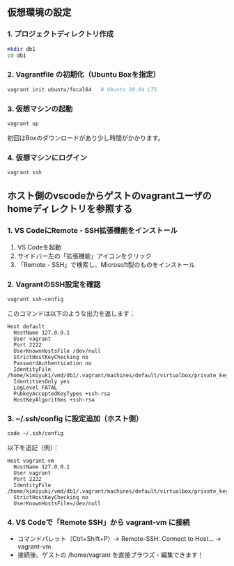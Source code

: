 ## 仮想環境の設定

### 1. プロジェクトディレクトリ作成

``` bash
mkdir db1
cd db1
```

### 2. Vagrantfile の初期化（Ubuntu Boxを指定）

``` bash
vagrant init ubuntu/focal64   # Ubuntu 20.04 LTS
```

### 3. 仮想マシンの起動

``` bash
vagrant up
```
初回はBoxのダウンロードがあり少し時間がかかります。

### 4. 仮想マシンにログイン

``` bash
vagrant ssh
```

## ホスト側のvscodeからゲストのvagrantユーザのhomeディレクトリを参照する

### 1. VS CodeにRemote - SSH拡張機能をインストール
1. VS Codeを起動
2. サイドバー左の「拡張機能」アイコンをクリック
3. 「Remote - SSH」で検索し、Microsoft製のものをインストール

### 2. VagrantのSSH設定を確認

``` bash
vagrant ssh-config
```

このコマンドは以下のような出力を返します：
```
Host default
  HostName 127.0.0.1
  User vagrant
  Port 2222
  UserKnownHostsFile /dev/null
  StrictHostKeyChecking no
  PasswordAuthentication no
  IdentityFile /home/kimiyuki/vmd/db1/.vagrant/machines/default/virtualbox/private_key
  IdentitiesOnly yes
  LogLevel FATAL
  PubkeyAcceptedKeyTypes +ssh-rsa
  HostKeyAlgorithms +ssh-rsa
```

### 3. ~/.ssh/config に設定追加（ホスト側）

``` bash
code ~/.ssh/config
```

以下を追記（例）：
```
Host vagrant-vm
  HostName 127.0.0.1
  User vagrant
  Port 2222
  IdentityFile /home/kimiyuki/vmd/db1/.vagrant/machines/default/virtualbox/private_key
  StrictHostKeyChecking no
  UserKnownHostsFile=/dev/null
```

### 4. VS Codeで「Remote SSH」から vagrant-vm に接続
- コマンドパレット（Ctrl+Shift+P）→ Remote-SSH: Connect to Host... → vagrant-vm
- 接続後、ゲストの /home/vagrant を直接ブラウズ・編集できます！